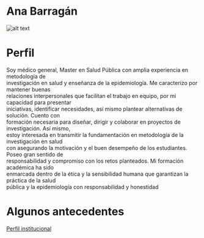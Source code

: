 <!DOCTYPE html><html><head><meta charset="utf-8"><title>Mi perfil.md</title><style></style></head><body id="preview">
<h1 class="code-line" data-line-start=0 data-line-end=1><a id="Ana_Barragn_0"></a>Ana Barragán</h1>
<p class="has-line-data" data-line-start="2" data-line-end="3"><img src="https://pure.urosario.edu.co/files-asset/19445495/DSC_0320_3x4_2_.jpg/" alt="alt text"></p>
<h1 class="code-line" data-line-start=4 data-line-end=5><a id="Perfil_4"></a>Perfil</h1>
<p class="has-line-data" data-line-start="6" data-line-end="16">Soy médico general, Master en Salud Pública con amplia experiencia en metodología de<br>
investigación en salud y enseñanza de la epidemiología. Me caracterizo por mantener buenas<br>
relaciones interpersonales que facilitan el trabajo en equipo, por mi capacidad para presentar<br>
iniciativas, identificar necesidades, así mismo plantear alternativas de solución. Cuento con<br>
formación necesaria para diseñar, dirigir y colaborar en proyectos de investigación. Así mismo,<br>
estoy interesada en transmitir la fundamentación en metodología de la investigación en salud<br>
con asegurando la motivación y el buen desempeño de los estudiantes. Poseo gran sentido de<br>
responsabilidad y compromiso con los retos planteados. Mi formación académica ha sido<br>
enmarcada dentro de la ética y la sensibilidad humana que garantizan la práctica de la salud<br>
pública y la epidemiología con responsabilidad y honestidad</p>
<h1 class="code-line" data-line-start=18 data-line-end=19><a id="Algunos_antecedentes_18"></a>Algunos antecedentes</h1>
<p class="has-line-data" data-line-start="19" data-line-end="20"><a href="https://pure.urosario.edu.co/es/persons/ana-m-barragan">Perfil institucional</a></p>
</body></html>
